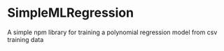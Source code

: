 # SimpleMLRegression
A simple npm library for training a polynomial regression model from csv training data
